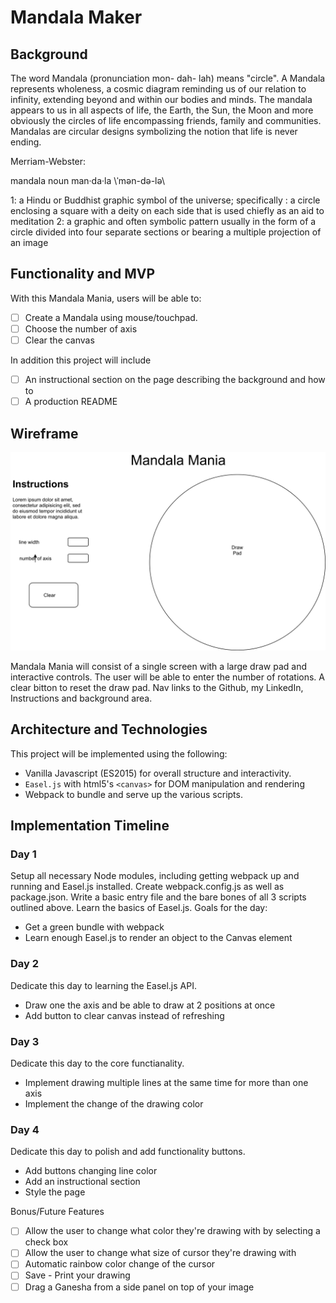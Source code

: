 # Mandala Maker

## Background
The word Mandala (pronunciation mon- dah- lah) means "circle".  A Mandala represents wholeness, a cosmic diagram reminding us of our relation to infinity, extending beyond and within our bodies and minds. The mandala appears to us in all aspects of life, the Earth, the Sun, the Moon and more obviously the circles of life encompassing friends, family and communities. Mandalas are circular designs symbolizing the notion that life is never ending.

Merriam-Webster:

  mandala
  noun  man·da·la \ˈmən-də-lə\

  1: a Hindu or Buddhist graphic symbol of the universe; specifically :  a circle enclosing a square with a deity on each side that is used chiefly as an aid to meditation
  2: a graphic and often symbolic pattern usually in the form of a circle divided into four separate sections or bearing a multiple projection of an image

## Functionality and MVP

With this Mandala Mania, users will be able to:

- [ ] Create a Mandala using mouse/touchpad.
- [ ] Choose the number of axis
- [ ] Clear the canvas

In addition this project will include
- [ ] An instructional section on the page describing the background and how to
- [ ] A production README

## Wireframe

![wireframe](mandala_mania.png)

Mandala Mania will consist of a single screen with a large draw pad and interactive controls. The user will be able to enter the number of rotations. A clear bitton to reset the draw pad. Nav links to the Github, my LinkedIn, Instructions and background area.

## Architecture and Technologies

This project will be implemented using the following:
- Vanilla Javascript (ES2015) for overall structure and interactivity.
- ```Easel.js``` with html5's ```<canvas>``` for DOM manipulation and rendering
- Webpack to bundle and serve up the various scripts.

## Implementation Timeline

### Day 1
  Setup all necessary Node modules, including getting webpack up and running and Easel.js installed. Create webpack.config.js as well as package.json. Write a basic entry file and the bare bones of all 3 scripts outlined above. Learn the basics of Easel.js. Goals for the day:

 - Get a green bundle with webpack
 - Learn enough Easel.js to render an object to the Canvas element

### Day 2
  Dedicate this day to learning the Easel.js API.

 - Draw one the axis and be able to draw at 2 positions at once
 - Add button to clear canvas instead of refreshing

### Day 3
  Dedicate this day to the core functianality.

 - Implement drawing multiple lines at the same time for more than one axis
 - Implement the change of the drawing color

### Day 4
  Dedicate this day to polish and add functionality buttons.

  - Add buttons changing line color
  - Add an instructional section
  - Style the page

Bonus/Future Features
- [ ] Allow the user to change what color they're drawing with by selecting a check box
- [ ] Allow the user to change what size of cursor they're drawing with
- [ ] Automatic rainbow color change of the cursor
- [ ] Save - Print your drawing
- [ ] Drag a Ganesha from a side panel on top of your image
